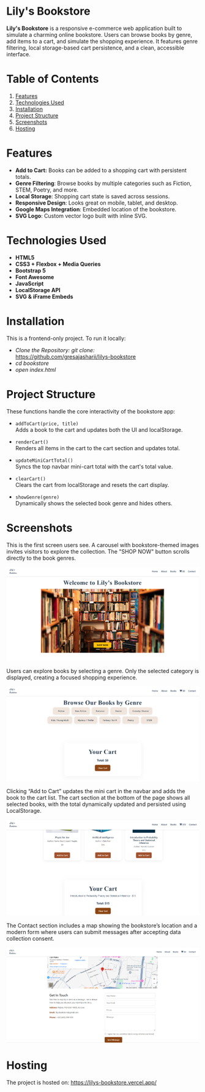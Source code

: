 # Lily's Bookstore

**Lily's Bookstore** is a responsive e-commerce web application built to simulate a charming online bookstore. Users can browse books by genre, add items to a cart, and simulate the shopping experience. It features genre filtering, local storage-based cart persistence, and a clean, accessible interface.



# Table of Contents
1. [Features](#features)
2. [Technologies Used](#technologies-used)
3. [Installation](#installation)
4. [Project Structure](#project-structure)
5. [Screenshots](#screenshots)
6. [Hosting](#hosting)


# Features

- **Add to Cart:** Books can be added to a shopping cart with persistent totals.
- **Genre Filtering**: Browse books by multiple categories such as Fiction, STEM, Poetry, and more.
- **Local Storage**: Shopping cart state is saved across sessions.
- **Responsive Design**: Looks great on mobile, tablet, and desktop.
- **Google Maps Integration**: Embedded location of the bookstore.
- **SVG Logo**: Custom vector logo built with inline SVG.



# Technologies Used

- **HTML5**  
- **CSS3 + Flexbox + Media Queries**  
- **Bootstrap 5**  
- **Font Awesome**  
- **JavaScript**
- **LocalStorage API**
- **SVG & iFrame Embeds** 


# Installation

This is a frontend-only project. To run it locally:

- *Clone the Repository: git clone:*    
https://github.com/gresajasharii/lilys-bookstore
- *cd bookstore*
- *open index.html*


# Project Structure

These functions handle the core interactivity of the bookstore app:

- `addToCart(price, title)`  
  Adds a book to the cart and updates both the UI and localStorage.

- `renderCart()`  
  Renders all items in the cart to the cart section and updates total.

- `updateMiniCartTotal()`  
  Syncs the top navbar mini-cart total with the cart's total value.

- `clearCart()`  
  Clears the cart from localStorage and resets the cart display.

- `showGenre(genre)`  
  Dynamically shows the selected book genre and hides others.

# Screenshots

This is the first screen users see. A carousel with bookstore-themed images invites visitors to explore the collection. The "SHOP NOW" button scrolls directly to the book genres.


![Home Page Carousel](/assets/1.PNG)


Users can explore books by selecting a genre. Only the selected category is displayed, creating a focused shopping experience.

![Genre Browsing](/assets/2.PNG)


Clicking “Add to Cart” updates the mini cart in the navbar and adds the book to the cart list. The cart section at the bottom of the page shows all selected books, with the total dynamically updated and persisted using LocalStorage.

![Add to Cart & Cart View](/assets/3.PNG)


The Contact section includes a map showing the bookstore’s location and a modern form where users can submit messages after accepting data collection consent.

![Google Map & Contact Form](/assets/4.PNG)

# Hosting

The project is hosted on:
https://lilys-bookstore.vercel.app/


